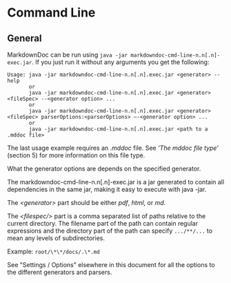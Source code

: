 # Command Line

## General

MarkdownDoc can be run using `java -jar markdowndoc-cmd-line-n.n[.n]-exec.jar`. If you just run it without any arguments you get the following:

    Usage: java -jar markdowndoc-cmd-line-n.n[.n].exec.jar <generator> --help
           or
           java -jar markdowndoc-cmd-line-n.n[.n].exec.jar <generator> <fileSpec> --<generator option> ...
           or
           java -jar markdowndoc-cmd-line-n.n[.n].exec.jar <generator> <fileSpec> parserOptions:<parserOptions> —-<generator option> ...
           or
           java -jar markdowndoc-cmd-line-n.n[.n].exec.jar <path to a .mddoc file>

The last usage example requires an _.mddoc_ file. See _’The _mddoc_ file type’_ (section 5) for more information on this file type.

What the generator options are depends on the specified generator.

The markdowndoc-cmd-line-n.n\[.n\]-exec.jar is a jar generated to contain all dependencies in the same jar, making it easy to execute with java -jar.

The _\<generator\>_ part should be either _pdf_, _html_, or _md_.

The _\<filespec/\>_ part is a comma separated list of paths relative to the current directory. The filename part of the path can contain regular expressions and the directory part of the path can specify `.../**/...` to mean any levels of subdirectories. 

Example: `root/\*\*/docs/.\*.md`

See "Settings / Options" elsewhere in this document for all the options to the different generators and parsers.
